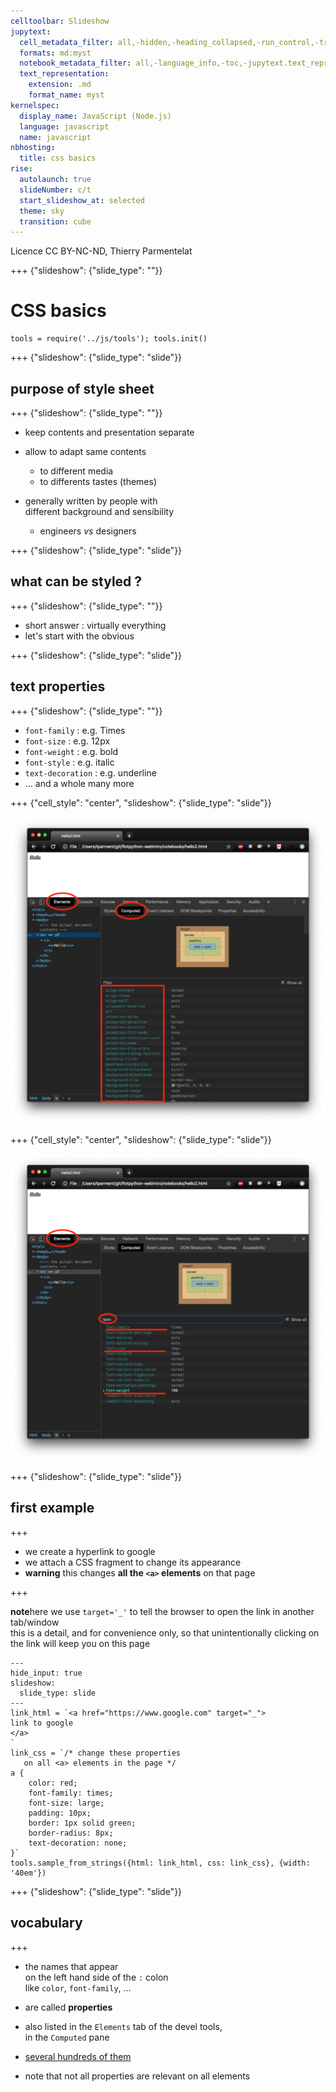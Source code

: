 ```yaml
---
celltoolbar: Slideshow
jupytext:
  cell_metadata_filter: all,-hidden,-heading_collapsed,-run_control,-trusted
  formats: md:myst
  notebook_metadata_filter: all,-language_info,-toc,-jupytext.text_representation.jupytext_version,-jupytext.text_representation.format_version
  text_representation:
    extension: .md
    format_name: myst
kernelspec:
  display_name: JavaScript (Node.js)
  language: javascript
  name: javascript
nbhosting:
  title: css basics
rise:
  autolaunch: true
  slideNumber: c/t
  start_slideshow_at: selected
  theme: sky
  transition: cube
---
```


Licence CC BY-NC-ND, Thierry Parmentelat

+++ {"slideshow": {"slide_type": ""}}

# CSS basics

```{code-cell}
tools = require('../js/tools'); tools.init()
```

+++ {"slideshow": {"slide_type": "slide"}}

## purpose of style sheet

+++ {"slideshow": {"slide_type": ""}}

* keep contents and presentation separate
* allow to adapt same contents 
  * to different media
  * to differents tastes (themes)
* generally written by people with  
  different background and sensibility

  * engineers *vs* designers

+++ {"slideshow": {"slide_type": "slide"}}

## what can be styled ?

+++ {"slideshow": {"slide_type": ""}}

* short answer : virtually everything
* let's start with the obvious

+++ {"slideshow": {"slide_type": "slide"}}

## text properties

+++ {"slideshow": {"slide_type": ""}}

* `font-family` : e.g. Times
* `font-size` : e.g. 12px
* `font-weight` : e.g. bold
* `font-style` : e.g. italic
* `text-decoration` : e.g. underline
* … and a whole many more

+++ {"cell_style": "center", "slideshow": {"slide_type": "slide"}}

![](../media/list-properties-all.png)

+++ {"cell_style": "center", "slideshow": {"slide_type": "slide"}}

![](../media/list-properties-filtered.png)

+++ {"slideshow": {"slide_type": "slide"}}

## first example

+++

* we create a hyperlink to google
* we attach a CSS fragment to change its appearance
* **warning** this changes **all the `<a>` elements** on that page

+++

<p class="rise-footnote">
    <b>note</b>here we use <code>target='_'</code>
to tell the browser to open the link in another tab/window<br>
this is a detail, and for convenience only, so that unintentionally clicking on the link will keep you on this page
</p>

```{code-cell}
---
hide_input: true
slideshow:
  slide_type: slide
---
link_html = `<a href="https://www.google.com" target="_">
link to google
</a>
`
link_css = `/* change these properties
   on all <a> elements in the page */
a {
    color: red;
    font-family: times;
    font-size: large;
    padding: 10px;
    border: 1px solid green;
    border-radius: 8px;
    text-decoration: none;
}`
tools.sample_from_strings({html: link_html, css: link_css}, {width: '40em'})
```

+++ {"slideshow": {"slide_type": "slide"}}

## vocabulary

+++

* the names that appear  
  on the left hand side of the `:` colon   
  like `color`, `font-family`, …

* are called **properties** 
* also listed in the `Elements` tab of the devel tools,  
  in the `Computed` pane

* [several hundreds of them](https://css-tricks.com/how-many-css-properties-are-there/)
* note that not all properties are relevant on all elements
